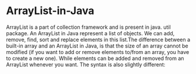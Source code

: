 # ArrayList-in-Java
ArrayList is a part of collection framework and is present in java. util package.
An ArrayList in Java represent a list of objects. We can add, remove, find, sort and replace elements in this list.The difference between a built-in array and an ArrayList in Java, is that the size of an array cannot be modified (if you want to add or remove elements to/from an array, you have to create a new one). While elements can be added and removed from an ArrayList whenever you want. The syntax is also slightly different:

